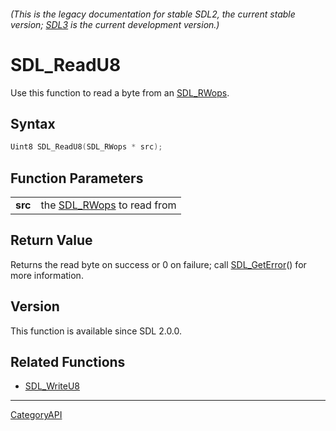###### (This is the legacy documentation for stable SDL2, the current stable version; [SDL3](https://wiki.libsdl.org/SDL3/) is the current development version.)
# SDL_ReadU8

Use this function to read a byte from an [SDL_RWops](SDL_RWops.md).

## Syntax

```c
Uint8 SDL_ReadU8(SDL_RWops * src);

```

## Function Parameters

|             |                                         |
| ----------- | --------------------------------------- |
| **src**     | the [SDL_RWops](SDL_RWops.md) to read from |

## Return Value

Returns the read byte on success or 0 on failure; call
[SDL_GetError](SDL_GetError.md)() for more information.

## Version

This function is available since SDL 2.0.0.

## Related Functions

* [SDL_WriteU8](SDL_WriteU8.md)

----
[CategoryAPI](CategoryAPI.md)
